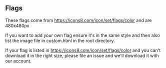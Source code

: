 Flags
------

These flags come from https://icons8.com/icon/set/flags/color and are 480x480px

If you want to add your own flag ensure it's in the same style and then also list the image file in custom.html in the root directory.

If your flag is listed in https://icons8.com/icon/set/flags/color and you can't download it in the right size, please file an issue and we'll download it with our account.

